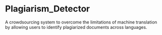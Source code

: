 Plagiarism_Detector
===================
A crowdsourcing system to overcome the limitations of machine translation by allowing users to identify plagiarized documents across languages.
